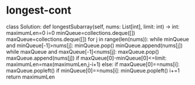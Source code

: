 # longest-cont
class Solution:
    def longestSubarray(self, nums: List[int], limit: int) -> int:
        maximumLen=0
        i=0
        minQueue=collections.deque([])
        maxQueue=collections.deque([])
        for j in range(len(nums)):
            while minQueue and minQueue[-1]>nums[j]:
                minQueue.pop()
            minQueue.append(nums[j])
            while maxQueue and maxQueue[-1]<nums[j]:
                maxQueue.pop()
            maxQueue.append(nums[j])
            if maxQueue[0]-minQueue[0]<=limit:
                maximumLen=max(maximumLen,j-i+1)
            else:
                if maxQueue[0]==nums[i]:
                    maxQueue.popleft()
                if minQueue[0]==nums[i]:
                    minQueue.popleft()
                i+=1
        return maximumLen
